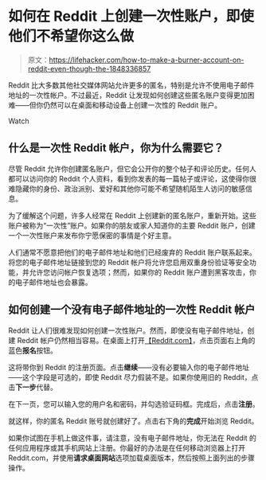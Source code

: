 # 如何在 Reddit 上创建一次性账户，即使他们不希望你这么做

> 原文：<https://lifehacker.com/how-to-make-a-burner-account-on-reddit-even-though-the-1848336857>

Reddit 比大多数其他社交媒体网站允许更多的匿名，特别是允许不使用电子邮件地址的一次性帐户。不过最近，Reddit 让发现如何创建这些匿名账户变得更加困难——但你仍然可以在桌面和移动设备上创建一次性的 Reddit 账户。

Watch

## 什么是一次性 Reddit 帐户，你为什么需要它？

尽管 Reddit 允许你创建匿名账户，但它会公开你的整个帖子和评论历史。任何人都可以访问你的 Reddit 个人资料，看到你发表的每一篇帖子或评论，这使得你很难隐藏你的身份、政治派别、爱好和其他你可能不希望随机陌生人访问的敏感信息。

为了缓解这个问题，许多人经常在 Reddit 上创建新的匿名账户，重新开始。这些账户被称为“一次性”账户。如果你的朋友或家人知道你的主要 Reddit 账户，创建一个一次性账户来发布你宁愿保密的事情是个好主意。

人们通常不愿意把他们的电子邮件地址和他们已经废弃的 Reddit 账户联系起来。将您的电子邮件地址链接到您的 Reddit 帐户将允许您启用双重身份验证等安全功能，并允许您访问帐户恢复选项；然而，如果你的 Reddit 账户遭到黑客攻击，你的电子邮件地址也会暴露。

## 如何创建一个没有电子邮件地址的一次性 Reddit 帐户

Reddit 让人们很难发现如何创建一次性账户。然而，即使没有电子邮件地址，创建 Reddit 帐户仍然相当容易。在桌面上打开[【Reddit.com】](https://reddit.com)，点击页面右上角的蓝色**报名**按钮。

这将带你到 Reddit 的注册页面。点击**继续**——没有必要输入你的电子邮件地址——这个字段是可选的，即使 Reddit 尽力假装不是。如果你使用旧的 Reddit，点击**下一步**代替。

在下一页，您可以输入您的用户名和密码，并勾选验证码框。完成后，点击**注册**。

就这样，你的匿名 Reddit 账号就创建好了。点击右下角的**完成**开始浏览 Reddit。

如果你试图在手机上做这件事，请注意，没有电子邮件地址，你无法在 Reddit 的任何应用程序或其手机网站上注册。你最好的办法是在任何移动浏览器上打开 Reddit.com，并使用**请求桌面网站**选项加载桌面版本，然后按照上面列出的步骤操作。